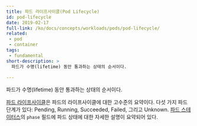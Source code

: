 ```yaml
---
title: 파드 라이프사이클(Pod Lifecycle)
id: pod-lifecycle
date: 2019-02-17
full-link: /ko/docs/concepts/workloads/pods/pod-lifecycle/
related:
 - pod
 - container
tags:
 - fundamental
short-description: >
  파드가 수명(lifetime) 동안 통과하는 상태의 순서이다.
 
---
```

 파드가 수명(lifetime) 동안 통과하는 상태의 순서이다.

<!--more--> 
 
[파드 라이프사이클](/ko/docs/concepts/workloads/pods/pod-lifecycle/)은 파드의 라이프사이클에 대한 고수준의 요약이다. 다섯 가지 파드 단계가 있다: Pending, Running, Succeeded, Failed, 그리고 Unknown. [파드 스테이터스](/docs/reference/generated/kubernetes-api/v1.13/#podstatus-v1-core)의 `phase` 필드에 파드 상태에 대한 자세한 설명이 요약되어 있다.
